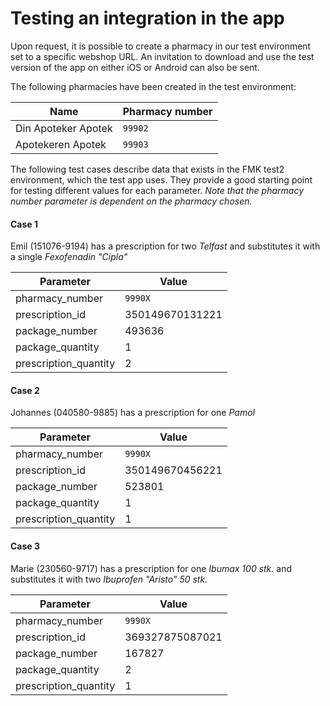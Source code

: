 # Testing an integration in the app
Upon request, it is possible to create a pharmacy in our test environment set to a specific webshop URL. 
An invitation to download and use the test version of the app on either iOS or Android can also be sent. 


The following pharmacies have been created in the test environment:

|Name                 |Pharmacy number|
|---------------------|---------------|
|Din Apoteker Apotek  |`99902`        |
|Apotekeren Apotek    |`99903`        |


The following test cases describe data that exists in the FMK test2 environment, which the test app uses.
They provide a good starting point for testing different values for each parameter.
_Note that the pharmacy number parameter is dependent on the pharmacy chosen._

#### Case 1
Emil (151076-9194) has a prescription for two _Telfast_ and substitutes it with a single _Fexofenadin "Cipla"_

|Parameter            |Value          |
|---------------------|---------------|
|pharmacy_number      |`9990X`        |
|prescription_id      |350149670131221|
|package_number       |493636         |
|package_quantity     |1              |
|prescription_quantity|2              |


#### Case 2
Johannes (040580-9885) has a prescription for one _Pamol_

|Parameter            |Value          |
|---------------------|---------------|
|pharmacy_number      |`9990X`        |
|prescription_id      |350149670456221|
|package_number       |523801         |
|package_quantity     |1              |
|prescription_quantity|1              |


#### Case 3
Marie (230560-9717) has a prescription for one _Ibumax 100 stk._ and substitutes it with two _Ibuprofen "Aristo" 50 stk._

|Parameter            |Value          |
|---------------------|---------------|
|pharmacy_number      |`9990X`        |
|prescription_id      |369327875087021|
|package_number       |167827         |
|package_quantity     |2              |
|prescription_quantity|1              |
